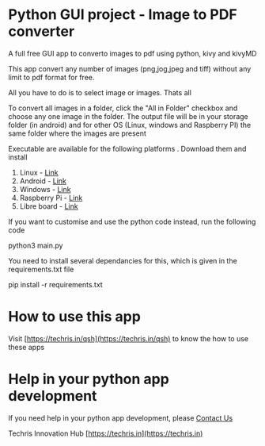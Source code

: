 # Python GUI project - Image to PDF converter
A full free GUI app to converto images to pdf using python, kivy and kivyMD

This app convert any number of images (png,jog,jpeg and tiff) without any limit to pdf format for free. 

All you have to do is to select image or images. Thats all

To convert all images in a folder, click the "All in Folder" checkbox and choose any one image in the folder. The output file will be in your storage folder (in android) and for other OS (Linux, windows and Raspberry PI) the same folder where the images are present 

Executable are available for the following platforms . Download them and install

1. Linux - [Link](https://drive.google.com/file/d/1KACOMMmwXgR6HXQejBUzHo_4qb9q9F8p/view?usp=sharing)
2. Android - [Link](https://drive.google.com/file/d/1HIREv7Qj8SSNJZsQnSHj4C9NE2FTLMTl/view?usp=drive_link)
3. Windows - [Link](https://drive.google.com/file/d/1CV3VHW3empmx5LnjyJ8Xs5UjfwRTfLFN/view?usp=sharing)
4. Raspberry Pi - [Link](https://drive.google.com/file/d/1fZGY5eJMXbPfsJHxjb5kjPwOqzD7-g1R/view?usp=sharing)
5. Libre board - [Link](https://drive.google.com/file/d/1fZGY5eJMXbPfsJHxjb5kjPwOqzD7-g1R/view?usp=sharing)

If you want to customise and use the python code instead, run the following code 

python3 main.py 

You need to install several dependancies for this, which is given in the requirements.txt file 

pip install -r requirements.txt

# How to use this app
Visit [https://techris.in/qsh](https://techris.in/qsh) to know the how to use these apps

# Help in your python app development

If you need help in your python app development, please [Contact Us](https://techris.in/contact-us/)

Techris Innovation Hub
[https://techris.in](https://techris.in)
